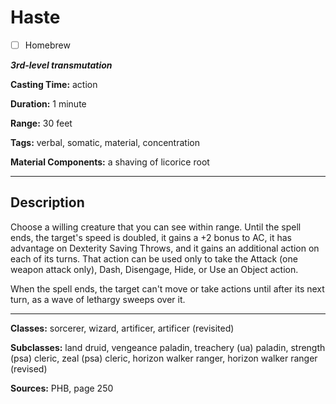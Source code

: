 # Haste

- [ ] Homebrew

***3rd-level transmutation***

**Casting Time:** action

**Duration:** 1 minute

**Range:** 30 feet

**Tags:** verbal, somatic, material, concentration

**Material Components:** a shaving of licorice root

---

## Description
Choose a willing creature that you can see within range.
Until the spell ends, the target's speed is doubled, it gains a +2 bonus to AC, it has advantage on Dexterity Saving Throws, and it gains an additional action on each of its turns.
That action can be used only to take the Attack (one weapon attack only), Dash, Disengage, Hide, or Use an Object action.

When the spell ends, the target can't move or take actions until after its next turn, as a wave of lethargy sweeps over it.

---

**Classes:** sorcerer, wizard, artificer, artificer (revisited)

**Subclasses:** land druid, vengeance paladin, treachery (ua) paladin, strength (psa) cleric, zeal (psa) cleric, horizon walker ranger, horizon walker ranger (revised)

**Sources:** PHB, page 250
